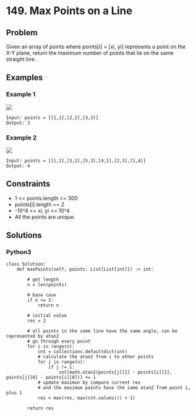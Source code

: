 # 149. Max Points on a Line

## Problem

Given an array of points where points[i] = [xi, yi] represents a point on the X-Y plane, return the maximum number of points that lie on the same straight line.

## Examples

### Example 1

![](https://assets.leetcode.com/uploads/2021/02/25/plane1.jpg)

```
Input: points = [[1,1],[2,2],[3,3]]
Output: 3
```

### Example 2

![](https://assets.leetcode.com/uploads/2021/02/25/plane2.jpg)

```
Input: points = [[1,1],[3,2],[5,3],[4,1],[2,3],[1,4]]
Output: 4
```

## Constraints

* 1 <= points.length <= 300
* points[i].length == 2
* -10^4 <= xi, yi <= 10^4
* All the points are unique.

## Solutions

### Python3

```
class Solution:
    def maxPoints(self, points: List[List[int]]) -> int:
        
        # get length
        n = len(points)

        # base case
        if n <= 2:
            return n

        # initial value
        res = 2

        # all points in the same line have the same angle, can be represented by atan2 
        # go through every point
        for i in range(n):
            cnt = collections.defaultdict(int)
            # calculate the atan2 from i to other points
            for j in range(n):
                if j != i:
                    cnt[math.atan2(points[j][1] - points[i][1], points[j][0] - points[i][0])] += 1
            # update maximun by compare current res
            # and the maximum points have the same atan2 from point i, plus 1
            res = max(res, max(cnt.values()) + 1)

        return res
```
